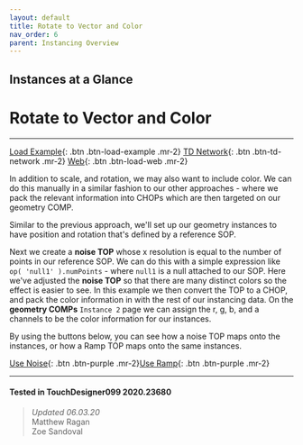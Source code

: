 ```yaml
---
layout: default
title: Rotate to Vector and Color
nav_order: 6
parent: Instancing Overview
---
```


## Instances at a Glance
# Rotate to Vector and Color

*****

[Load Example](?actionable=1&action=load_tox&remotePath=https://github.com/mir-lab/touchdesigner-instancing-examples-code/raw/main/tox/001-overview/container_simple_scale_rotate_to_vector_color.tox){: .btn .btn-load-example .mr-2}
[TD Network](?actionable=1&action=open_floating_network){: .btn .btn-td-network .mr-2}
[Web](?actionable=1&action=open_in_browser){: .btn .btn-load-web .mr-2}

In addition to scale, and rotation, we may also want to include color. We can do this manually in a similar fashion to our other approaches - where we pack the relevant information into CHOPs which are then targeted on our geometry COMP. 

Similar to the previous approach, we'll set up our geometry instances to have position and rotation that's defined by a reference SOP.

Next we create a **noise TOP** whose x resolution is equal to the number of points in our reference SOP. We can do this with a simple expression like `op( 'null1' ).numPoints` - where `null1` is a null attached to our SOP. Here we've adjusted the **noise TOP** so that there are many distinct colors so the effect is easier to see. In this example we then convert the TOP to a CHOP, and pack the color information in with the rest of our instancing data. On the **geometry COMPs** `Instance 2` page we can assign the r, g, b, and a channels to be the color information for our instances.

By using the buttons below, you can see how a noise TOP maps onto the instances, or how a Ramp TOP maps onto the same instances.  

[Use Noise](?actionable=1&action=update_td_pars&Useramp=0){: .btn .btn-purple .mr-2}[Use Ramp](?actionable=1&action=update_td_pars&Useramp=1){: .btn .btn-purple .mr-2}

---

#### Tested in TouchDesigner099 2020.23680 
>*Updated 06.03.20*  
Matthew Ragan  
Zoe Sandoval  